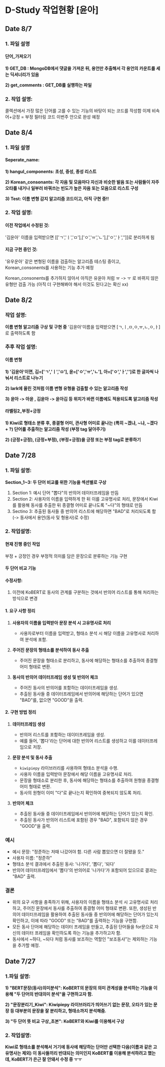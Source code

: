 # D-Study 작업현황 [윤아]

## Date 8/7
### 1. 파일 설명
#### 단어_가져오기
__1) GET_DB : MongoDB에서 댓글을 가져온 뒤, 용언만 추출해서 각 용언의 카운트를 세는 딕셔너리가 있음__

__2) get_comments : GET_DB를 실행하는 파일__

### 2. 작업 설명:
콜렉션에서 가장 많은 단어를 고를 수 있는 기능의 바탕이 되는 코드를 작성함
이제 비속어+긍정 = 부정 필터링 코드 이번주 안으로 완성 예정

## Date 8/4
### 1. 파일 설명
#### Seperate_name:
__1) hangul_components: 초성, 중성, 종성 리스트__

__2) Korean_consonants: 각 자음 및 모음마다 자신과 비슷한 발음 또는 사람들이 자주 오타를 내거나 일부러 바꿔쓰는 빈도가 높은 자음 또는 모음으로 리스트 구성__

__3) Test: 이름 변형 감지 알고리즘 코드이고, 아직 구현 중!!__

### 2. 작업 설명:
#### 이전 작업에서 수정된 것:
'김윤아' 이름을 입력받으면 [['ㄱ','ㅣ','ㅁ'],['ㅇ','ㅠ','ㄴ'],['ㅇ','ㅏ','']]로 분리하게 됨

#### 지금 구현 중인 것:
'유우운아' 같은 변형된 이름을 검출하는 알고리즘 테스팅 중이고, Korean_consonents를 사용하는 기능 추가 예정

Korean_consonents를 추가하지 않아서 아직은 유윤아 처럼 ㅠ -> ㅜ 로 바뀌지 않은 유형만 검출 가능 (아직 더 구현해봐야 해서 이것도 된다고는 확신 xx)

## Date 8/2
### 작업 설명:
__이름 변형 알고리즘 구상 및 구현 중__
'김윤아'이름을 입력받으면 [ㄱ,ㅣ,ㅁ,ㅇ,ㅠ,ㄴ,ㅇ,ㅏ]로 출력하도록 함

### 추후 작업 설명:
#### 이름 변형
__1) '김윤아'이면, 김=['ㄱ','ㅣ','ㅁ'], 윤=['ㅇ','ㅠ','ㄴ'], 아=['ㅇ','ㅏ','']로 한 글자씩 나눠서 리스트로 나누기__

__2) lark에 올린 것처럼 이름 변형 유형을 검출할 수 있는 알고리즘 작성__

__3) 윤아 -> 아윤 , 김윤아 -> 윤아김 등 위치가 바뀐 이름에도 적용되도록 알고리즘 작성__

#### 라벨링2_부정+긍정
__1) Kiwi로 형태소 분류 후, 종결형 어미, 관사형 어미로 끝나는 (특히 ~겠냐, ~냐, ~겠다 + ?) 단어를 추출하는 알고리즘 작성 (부정 tag 달아주기)__

__2) (긍정+긍정), (긍정+부정), (부정+긍정)을 긍정 또는 부정 tag로 분류하기__

## Date 7/28
### 1. 파일 설명:

__Section_1~3: 두 단어 비교를 위한 기능을 섹션별로 구상__
1. Section 1: 예시 단어 "뽑다"의 반의어 데이터프레임을 만듬
2. Section 2: 사용자의 이름을 입력하게 한 뒤 이를 고유명사로 처리, 문장에서 Kiwi를 활용해 동사를 추출한 뒤 종결형 어미로 끝나도록 "~다"의 형태로 만듬
3. Sectino 3: 추출된 동사들 중 반의어 리스트에 해당하면 "BAD"로 처리되도록 함 (-> 동사에서 용언(동사 및 형용사)로 수정)

### 2. 작업설명:

#### 현재 진행 중인 작업
부정 + 긍정인 경우 부정적 의미를 담은 문장으로 분류하는 기능 구현

#### 두 단어 비교 기능
#### 수정사항:
1. 이전에 KoBERT로 동사의 관계를 구분하는 것에서 반의어 리스트를 통해 처리하는 방식으로 변경
#### 1. 요구 사항 정리

1. **사용자의 이름을 입력받아 문장 분석 시 고유명사로 처리**
   - 사용자로부터 이름을 입력받고, 형태소 분석 시 해당 이름을 고유명사로 처리하여 분석에 포함.
  
2. **주어진 문장의 형태소를 분석하여 동사 추출**
   - 주어진 문장을 형태소로 분리하고, 동사에 해당하는 형태소를 추출하여 종결형 어미 형태로 변환.
   
3. **동사의 반의어 데이터프레임 생성 및 반의어 체크**
   - 주어진 동사의 반의어를 포함하는 데이터프레임을 생성.
   - 추출된 동사들 중 데이터프레임에서 반의어에 해당하는 단어가 있으면 "BAD"를, 없으면 "GOOD"을 출력.

#### 2. 구현 방법 정리

1. **데이터프레임 생성**
   - 반의어 리스트를 포함하는 데이터프레임을 생성.
   - 예를 들어, '뽑다'라는 단어에 대한 반의어 리스트를 생성하고 이를 데이터프레임으로 저장.

2. **문장 분석 및 동사 추출**
   - `kiwipiepy` 라이브러리를 사용하여 형태소 분석을 수행.
   - 사용자 이름을 입력받아 문장에서 해당 이름을 고유명사로 처리.
   - 문장을 형태소로 분리한 후, 동사에 해당하는 형태소를 추출하여 원형을 종결형 어미 형태로 변환.
   - 동사의 원형이 이미 "다"로 끝나는지 확인하여 중복되지 않도록 처리.

3. **반의어 체크**
   - 추출된 동사들 중 데이터프레임에서 반의어에 해당하는 단어가 있는지 확인.
   - 추출된 동사가 반의어 리스트에 포함된 경우 "BAD", 포함되지 않은 경우 "GOOD"을 출력.

### 예시
- 예시 문장: "정준하는 저때 나갔어야 함. 다른 사람 뽑았으면 더 잘됐을 듯."
- 사용자 이름: "정준하"
- 형태소 분석 결과에서 추출된 동사: '나가다', '뽑다', '되다'
- 반의어 데이터프레임에서 '뽑다'의 반의어로 '나가다'가 포함되어 있으므로 결과는 "BAD" 출력.

### 결론
- 위의 요구 사항을 충족하기 위해, 사용자의 이름을 형태소 분석 시 고유명사로 처리하고, 주어진 문장에서 동사를 추출하여 종결형 어미 형태로 변환. 또한, 생성된 반의어 데이터프레임을 활용하여 추출된 동사들 중 반의어에 해당하는 단어가 있는지 확인하고, 이에 따라 "GOOD" 또는 "BAD"를 출력하는 기능을 구현함. 
- 모든 동사 단어에 해당하는 데이터 프레임을 만들고, 추출된 단어들을 for문으로 자신의 데이터 프레임을 확인하도록 하는 기능을 추가하고자 함.
- 동사에서 ~하다, ~되다 처럼 동사를 보조하는 역할인 "보조동사"는 제외하는 기능을 추가할 예정.

## Date 7/27
### 1.파일 설명:

__1) "BERT문장(동사)의미분석": KoBERT의 문장의 의미 관계성을 분석하는 기능을 이용해 "두 단어의 반대의미 분석"을 구현하고자 함.__

__2) "문장분리기_Kiwi": Kiwipiepy 라이브러리가 띄어쓰기 없는 문장, 오타가 있는 문장 등 대부분의 문장을 잘 분리하고, 형태소까지 분석해줌.__

__3) "두 단어 뜻 비교 구상_초본": KoBERT와 Kiwi를 이용해서 구상__

### 2. 작업설명:

__Kiwi로 형태소를 분석해서 거기에 동사에 해당하는 단어만 선택한 다음(이름과 같은 고유명사는 제외) 이 동사들끼리 반대되는 의미인지 KoBERT를 이용해 분석하려고 했는데, KoBERT가 은근 잘 안돼서 수정 중 ㅜㅜ__
